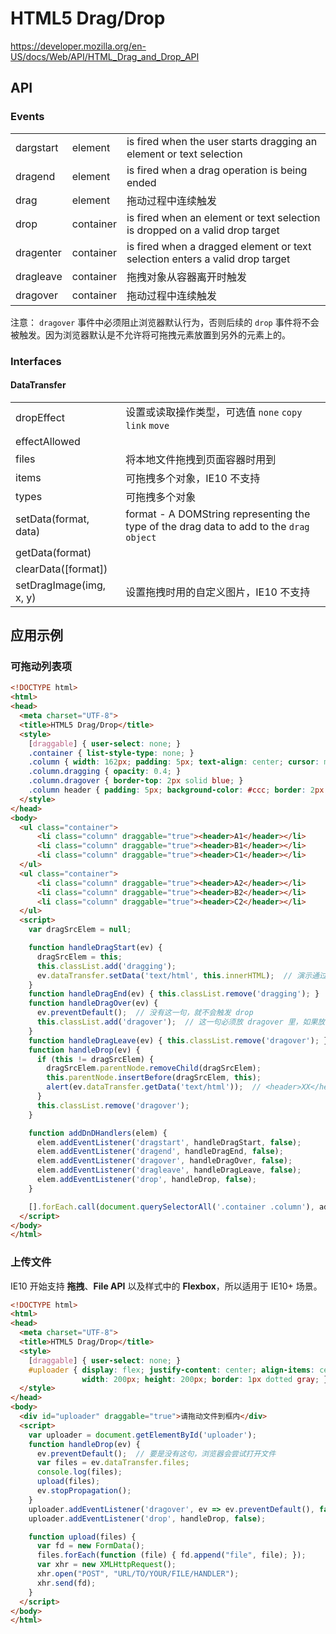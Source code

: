 # HTML5 Drag/Drop

https://developer.mozilla.org/en-US/docs/Web/API/HTML_Drag_and_Drop_API

## API

### Events

||||
|-----------|-----------|------------------------------------------------------------------------------
| dargstart | element   | is fired when the user starts dragging an element or text selection
| dragend   | element   | is fired when a drag operation is being ended
| drag      | element   | 拖动过程中连续触发
| drop      | container | is fired when an element or text selection is dropped on a valid drop target
| dragenter | container | is fired when a dragged element or text selection enters a valid drop target
| dragleave | container | 拖拽对象从容器离开时触发
| dragover  | container | 拖动过程中连续触发

注意： `dragover` 事件中必须阻止浏览器默认行为，否则后续的 `drop` 事件将不会被触发。因为浏览器默认是不允许将可拖拽元素放置到另外的元素上的。

### Interfaces

#### DataTransfer

|||
|----------------|-----------------------------------------------------------------------------------------------
| dropEffect     | 设置或读取操作类型，可选值 `none` `copy` `link` `move`
| effectAllowed  | |
| files          | 将本地文件拖拽到页面容器时用到
| items          | 可拖拽多个对象，IE10 不支持
| types          | 可拖拽多个对象
| setData(format, data) | format - A DOMString representing the type of the drag data to add to the `drag object`
| getData(format)       | |
| clearData([format])   | |
| setDragImage(img, x, y) | 设置拖拽时用的自定义图片，IE10 不支持


## 应用示例

### 可拖动列表项

```html
<!DOCTYPE html>
<html>
<head>
  <meta charset="UTF-8">
  <title>HTML5 Drag/Drop</title>
  <style>
    [draggable] { user-select: none; }
    .container { list-style-type: none; }
    .column { width: 162px; padding: 5px; text-align: center; cursor: move; }
    .column.dragging { opacity: 0.4; }
    .column.dragover { border-top: 2px solid blue; }
    .column header { padding: 5px; background-color: #ccc; border: 2px solid #666; border-radius: 10px; }
  </style>
</head>
<body>
  <ul class="container">
      <li class="column" draggable="true"><header>A1</header></li>
      <li class="column" draggable="true"><header>B1</header></li>
      <li class="column" draggable="true"><header>C1</header></li>
  </ul>
  <ul class="container">
      <li class="column" draggable="true"><header>A2</header></li>
      <li class="column" draggable="true"><header>B2</header></li>
      <li class="column" draggable="true"><header>C2</header></li>
  </ul>
  <script>
    var dragSrcElem = null;

    function handleDragStart(ev) {
      dragSrcElem = this;
      this.classList.add('dragging');
      ev.dataTransfer.setData('text/html', this.innerHTML);  // 演示通过 DataTransfer 传递信息
    }
    function handleDragEnd(ev) { this.classList.remove('dragging'); }
    function handleDragOver(ev) {
      ev.preventDefault();  // 没有这一句，就不会触发 drop
      this.classList.add('dragover');  // 这一句必须放 dragover 里，如果放 dragenter 里容易被 dragleave 误移除
    }
    function handleDragLeave(ev) { this.classList.remove('dragover'); }
    function handleDrop(ev) {
      if (this != dragSrcElem) {
        dragSrcElem.parentNode.removeChild(dragSrcElem);
        this.parentNode.insertBefore(dragSrcElem, this);
        alert(ev.dataTransfer.getData('text/html'));  // <header>XX</header>
      }
      this.classList.remove('dragover');
    }

    function addDnDHandlers(elem) {
      elem.addEventListener('dragstart', handleDragStart, false);
      elem.addEventListener('dragend', handleDragEnd, false);
      elem.addEventListener('dragover', handleDragOver, false);
      elem.addEventListener('dragleave', handleDragLeave, false);
      elem.addEventListener('drop', handleDrop, false);
    }

    [].forEach.call(document.querySelectorAll('.container .column'), addDnDHandlers);
  </script>
</body>
</html>
```

### 上传文件

IE10 开始支持 **拖拽**、**File API** 以及样式中的 **Flexbox**，所以适用于 IE10+ 场景。

```html
<!DOCTYPE html>
<html>
<head>
  <meta charset="UTF-8">
  <title>HTML5 Drag/Drop</title>
  <style>
    [draggable] { user-select: none; }
    #uploader { display: flex; justify-content: center; align-items: center;
                width: 200px; height: 200px; border: 1px dotted gray; }
  </style>
</head>
<body>
  <div id="uploader" draggable="true">请拖动文件到框内</div>
  <script>
    var uploader = document.getElementById('uploader');
    function handleDrop(ev) {
      ev.preventDefault();  // 要是没有这句，浏览器会尝试打开文件
      var files = ev.dataTransfer.files;
      console.log(files);
      upload(files);
      ev.stopPropagation();
    }
    uploader.addEventListener('dragover', ev => ev.preventDefault(), false);
    uploader.addEventListener('drop', handleDrop, false);

    function upload(files) {
      var fd = new FormData();
      files.forEach(function (file) { fd.append("file", file); });
      var xhr = new XMLHttpRequest();
      xhr.open("POST", "URL/TO/YOUR/FILE/HANDLER");
      xhr.send(fd);
    }
  </script>
</body>
</html>
```

